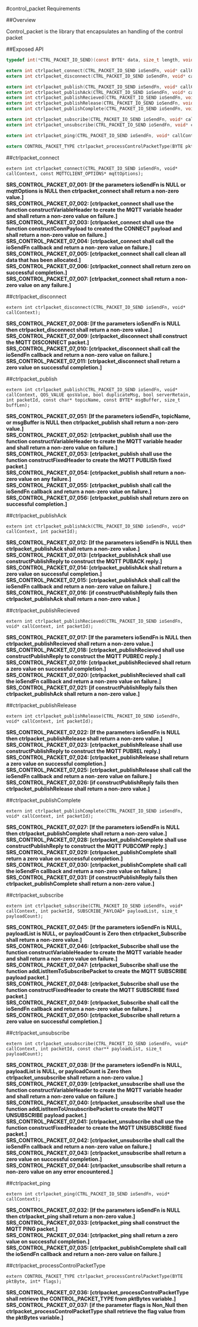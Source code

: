 #control_packet Requirements

##Overview

Control_packet is the library that encapsulates an handling of the control packet  

##Exposed API

```C
typedef int(*CTRL_PACKET_IO_SEND)(const BYTE* data, size_t length, void* callContext);

extern int ctrlpacket_connect(CTRL_PACKET_IO_SEND ioSendFn, void* callContext, const MQTTCLIENT_OPTIONS* mqttOptions);
extern int ctrlpacket_disconnect(CTRL_PACKET_IO_SEND ioSendFn, void* callContext);

extern int ctrlpacket_publish(CTRL_PACKET_IO_SEND ioSendFn, void* callContext, QOS_VALUE qosValue, bool duplicateMsg, bool serverRetain, int packetId, const char* topicName, const BYTE* msgBuffer, size_t buffLen);
extern int ctrlpacket_publishAck(CTRL_PACKET_IO_SEND ioSendFn, void* callContext, int packetId);
extern int ctrlpacket_publishRecieved(CTRL_PACKET_IO_SEND ioSendFn, void* callContext, int packetId);
extern int ctrlpacket_publishRelease(CTRL_PACKET_IO_SEND ioSendFn, void* callContext, int packetId);
extern int ctrlpacket_publishComplete(CTRL_PACKET_IO_SEND ioSendFn, void* callContext, int packetId);

extern int ctrlpacket_subscribe(CTRL_PACKET_IO_SEND ioSendFn, void* callContext, int packetId, SUBSCRIBE_PAYLOAD* payloadList, size_t payloadCount);
extern int ctrlpacket_unsubscribe(CTRL_PACKET_IO_SEND ioSendFn, void* callContext, int packetId, const char** payloadList, size_t payloadCount);

extern int ctrlpacket_ping(CTRL_PACKET_IO_SEND ioSendFn, void* callContext);

extern CONTROL_PACKET_TYPE ctrlpacket_processControlPacketType(BYTE pktByte, int* flags);
```

##ctrlpacket_connect
```
extern int ctrlpacket_connect(CTRL_PACKET_IO_SEND ioSendFn, void* callContext, const MQTTCLIENT_OPTIONS* mqttOptions);
```
**SRS_CONTROL_PACKET_07_001: [**If the parameters ioSendFn is NULL or mqttOptions is NULL then ctrlpacket_connect shall return a non-zero value.**]**  
**SRS_CONTROL_PACKET_07_002: [**ctrlpacket_connect shall use the function constructVariableHeader to create the MQTT variable header and shall return a non-zero value on failure.**]**  
**SRS_CONTROL_PACKET_07_003: [**ctrlpacket_connect shall use the function constructConnPayload to created the CONNECT payload and shall return a non-zero value on failure.**]**  
**SRS_CONTROL_PACKET_07_004: [**ctrlpacket_connect shall call the ioSendFn callback and return a non-zero value on failure.**]**  
**SRS_CONTROL_PACKET_07_005: [**ctrlpacket_connect shall call clean all data that has been allocated.**]**  
**SRS_CONTROL_PACKET_07_006: [**ctrlpacket_connect shall return zero on successful completion.**]**  
**SRS_CONTROL_PACKET_07_007: [**ctrlpacket_connect shall return a non-zero value on any failure.**]**  

##ctrlpacket_disconnect
```
extern int ctrlpacket_disconnect(CTRL_PACKET_IO_SEND ioSendFn, void* callContext);
```
**SRS_CONTROL_PACKET_07_008: [**If the parameters ioSendFn is NULL then ctrlpacket_disconnect shall return a non-zero value.**]**  
**SRS_CONTROL_PACKET_07_009: [**ctrlpacket_disconnect shall construct the MQTT DISCONNECT packet.**]**  
**SRS_CONTROL_PACKET_07_010: [**ctrlpacket_disconnect shall call the ioSendFn callback and return a non-zero value on failure.**]**  
**SRS_CONTROL_PACKET_07_011: [**ctrlpacket_disconnect shall return a zero value on successful completion.**]**  

##ctrlpacket_publish
```
extern int ctrlpacket_publish(CTRL_PACKET_IO_SEND ioSendFn, void* callContext, QOS_VALUE qosValue, bool duplicateMsg, bool serverRetain, int packetId, const char* topicName, const BYTE* msgBuffer, size_t buffLen);
```
**SRS_CONTROL_PACKET_07_051: [**If the parameters ioSendFn, topicName, or msgBuffer is NULL then ctrlpacket_publish shall return a non-zero value.**]**  
**SRS_CONTROL_PACKET_07_052: [**ctrlpacket_publish shall use the function constructVariableHeader to create the MQTT variable header and shall return a non-zero value on failure.**]**  
**SRS_CONTROL_PACKET_07_053: [**ctrlpacket_publish shall use the function constructFixedHeader to create the MQTT PUBLISh fixed packet.**]**  
**SRS_CONTROL_PACKET_07_054: [**ctrlpacket_publish shall return a non-zero value on any failure.**]**  
**SRS_CONTROL_PACKET_07_055: [**ctrlpacket_publish shall call the ioSendFn callback and return a non-zero value on failure.**]**   
**SRS_CONTROL_PACKET_07_056: [**ctrlpacket_publish shall return zero on successful completion.**]**  

##ctrlpacket_publishAck
```
extern int ctrlpacket_publishAck(CTRL_PACKET_IO_SEND ioSendFn, void* callContext, int packetId);
```
**SRS_CONTROL_PACKET_07_012: [**If the parameters ioSendFn is NULL then ctrlpacket_publishAck shall return a non-zero value.**]**  
**SRS_CONTROL_PACKET_07_013: [**ctrlpacket_publishAck shall use constructPublishReply to construct the MQTT PUBACK reply.**]**  
**SRS_CONTROL_PACKET_07_014: [**ctrlpacket_publishAck shall return a zero value on successful completion.**]**  
**SRS_CONTROL_PACKET_07_015: [**ctrlpacket_publishAck shall call the ioSendFn callback and return a non-zero value on failure.**]**  
**SRS_CONTROL_PACKET_07_016: [**if constructPublishReply fails then ctrlpacket_publishAck shall return a non-zero value.**]**  

##ctrlpacket_publishRecieved
```
extern int ctrlpacket_publishRecieved(CTRL_PACKET_IO_SEND ioSendFn, void* callContext, int packetId);
```
**SRS_CONTROL_PACKET_07_017: [**If the parameters ioSendFn is NULL then ctrlpacket_publishRecieved shall return a non-zero value.**]**  
**SRS_CONTROL_PACKET_07_018: [**ctrlpacket_publishRecieved shall use constructPublishReply to construct the MQTT PUBREC reply.**]**  
**SRS_CONTROL_PACKET_07_019: [**ctrlpacket_publishRecieved shall return a zero value on successful completion.**]**  
**SRS_CONTROL_PACKET_07_020: [**ctrlpacket_publishRecieved shall call the ioSendFn callback and return a non-zero value on failure.**]**  
**SRS_CONTROL_PACKET_07_021: [**if constructPublishReply fails then ctrlpacket_publishAck shall return a non-zero value.**]**  

##ctrlpacket_publishRelease
```
extern int ctrlpacket_publishRelease(CTRL_PACKET_IO_SEND ioSendFn, void* callContext, int packetId);
```
**SRS_CONTROL_PACKET_07_022: [**If the parameters ioSendFn is NULL then ctrlpacket_publishRelease shall return a non-zero value.**]**  
**SRS_CONTROL_PACKET_07_023: [**ctrlpacket_publishRelease shall use constructPublishReply to construct the MQTT PUBREL reply.**]**  
**SRS_CONTROL_PACKET_07_024: [**ctrlpacket_publishRelease shall return a zero value on successful completion.**]**  
**SRS_CONTROL_PACKET_07_025: [**ctrlpacket_publishRelease shall call the ioSendFn callback and return a non-zero value on failure.**]**  
**SRS_CONTROL_PACKET_07_026: [**if constructPublishReply fails then ctrlpacket_publishRelease shall return a non-zero value.**]**  

##ctrlpacket_publishComplete
```
extern int ctrlpacket_publishComplete(CTRL_PACKET_IO_SEND ioSendFn, void* callContext, int packetId);
```
**SRS_CONTROL_PACKET_07_027: [**If the parameters ioSendFn is NULL then ctrlpacket_publishComplete shall return a non-zero value.**]**  
**SRS_CONTROL_PACKET_07_028: [**ctrlpacket_publishComplete shall use constructPublishReply to construct the MQTT PUBCOMP reply.**]**  
**SRS_CONTROL_PACKET_07_029: [**ctrlpacket_publishComplete shall return a zero value on successful completion.**]**  
**SRS_CONTROL_PACKET_07_030: [**ctrlpacket_publishComplete shall call the ioSendFn callback and return a non-zero value on failure.**]**  
**SRS_CONTROL_PACKET_07_031: [**if constructPublishReply fails then ctrlpacket_publishComplete shall return a non-zero value.**]**  

##ctrlpacket_subscribe
```
extern int ctrlpacket_subscribe(CTRL_PACKET_IO_SEND ioSendFn, void* callContext, int packetId, SUBSCRIBE_PAYLOAD* payloadList, size_t payloadCount);
```
**SRS_CONTROL_PACKET_07_045: [**If the parameters ioSendFn is NULL, payloadList is NULL, or payloadCount is Zero then ctrlpacket_Subscribe shall return a non-zero value.**]**  
**SRS_CONTROL_PACKET_07_046: [**ctrlpacket_Subscribe shall use the function constructVariableHeader to create the MQTT variable header and shall return a non-zero value on failure.**]**  
**SRS_CONTROL_PACKET_07_047: [**ctrlpacket_Subscribe shall use the function addListItemToSubscribePacket to create the MQTT SUBSCRIBE payload packet.**]**  
**SRS_CONTROL_PACKET_07_048: [**ctrlpacket_Subscribe shall use the function constructFixedHeader to create the MQTT SUBSCRIBE fixed packet.**]**  
**SRS_CONTROL_PACKET_07_049: [**ctrlpacket_Subscribe shall call the ioSendFn callback and return a non-zero value on failure.**]**  
**SRS_CONTROL_PACKET_07_050: [**ctrlpacket_Subscribe shall return a zero value on successful completion.**]**  


##ctrlpacket_unsubscribe
```
extern int ctrlpacket_unsubscribe(CTRL_PACKET_IO_SEND ioSendFn, void* callContext, int packetId, const char** payloadList, size_t payloadCount);
```
**SRS_CONTROL_PACKET_07_038: [**If the parameters ioSendFn is NULL, payloadList is NULL, or payloadCount is Zero then ctrlpacket_unsubscribe shall return a non-zero value.**]**  
**SRS_CONTROL_PACKET_07_039: [**ctrlpacket_unsubscribe shall use the function constructVariableHeader to create the MQTT variable header and shall return a non-zero value on failure.**]**  
**SRS_CONTROL_PACKET_07_040: [**ctrlpacket_unsubscribe shall use the function addListItemToUnsubscribePacket to create the MQTT UNSUBSCRIBE payload packet.**]**  
**SRS_CONTROL_PACKET_07_041: [**ctrlpacket_unsubscribe shall use the function constructFixedHeader to create the MQTT UNSUBSCRIBE fixed packet.**]**  
**SRS_CONTROL_PACKET_07_042: [**ctrlpacket_unsubscribe shall call the ioSendFn callback and return a non-zero value on failure.**]**  
**SRS_CONTROL_PACKET_07_043: [**ctrlpacket_unsubscribe shall return a zero value on successful completion.**]**  
**SRS_CONTROL_PACKET_07_044: [**ctrlpacket_unsubscribe shall return a non-zero value on any error encountered.**]**
 
##ctrlpacket_ping
```
extern int ctrlpacket_ping(CTRL_PACKET_IO_SEND ioSendFn, void* callContext);
```
**SRS_CONTROL_PACKET_07_032: [**If the parameters ioSendFn is NULL then ctrlpacket_ping shall return a non-zero value.**]**  
**SRS_CONTROL_PACKET_07_033: [**ctrlpacket_ping shall construct the MQTT PING packet.**]**  
**SRS_CONTROL_PACKET_07_034: [**ctrlpacket_ping shall return a zero value on successful completion.**]**  
**SRS_CONTROL_PACKET_07_035: [**ctrlpacket_publishComplete shall call the ioSendFn callback and return a non-zero value on failure.**]**

##ctrlpacket_processControlPacketType
```
extern CONTROL_PACKET_TYPE ctrlpacket_processControlPacketType(BYTE pktByte, int* flags);
```
**SRS_CONTROL_PACKET_07_036: [**ctrlpacket_processControlPacketType shall retrieve the CONTROL_PACKET_TYPE from pktBytes variable.**]**  
**SRS_CONTROL_PACKET_07_037: [**if the parameter flags is Non_Null then ctrlpacket_processControlPacketType shall retrieve the flag value from the pktBytes variable.**]**     